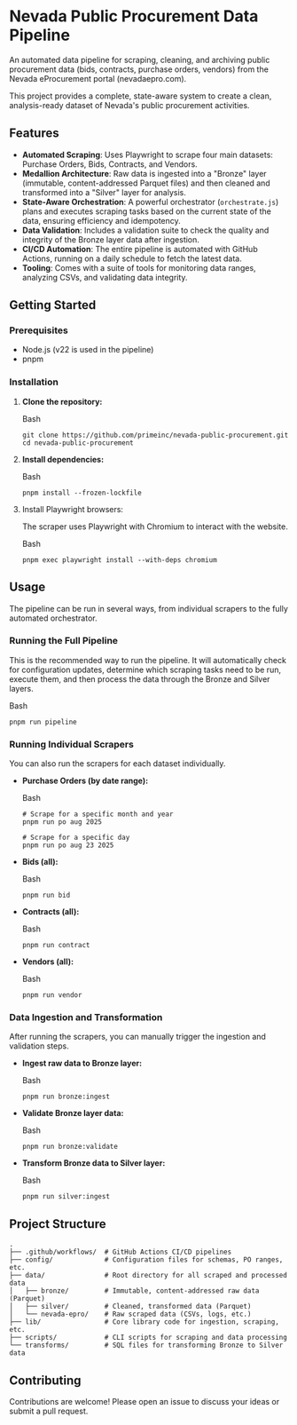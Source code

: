 # Nevada Public Procurement Data Pipeline

An automated data pipeline for scraping, cleaning, and archiving public procurement data (bids, contracts, purchase orders, vendors) from the Nevada eProcurement portal (nevadaepro.com).

This project provides a complete, state-aware system to create a clean, analysis-ready dataset of Nevada's public procurement activities.

## Features

- **Automated Scraping**: Uses Playwright to scrape four main datasets: Purchase Orders, Bids, Contracts, and Vendors.
- **Medallion Architecture**: Raw data is ingested into a "Bronze" layer (immutable, content-addressed Parquet files) and then cleaned and transformed into a "Silver" layer for analysis.
- **State-Aware Orchestration**: A powerful orchestrator (`orchestrate.js`) plans and executes scraping tasks based on the current state of the data, ensuring efficiency and idempotency.
- **Data Validation**: Includes a validation suite to check the quality and integrity of the Bronze layer data after ingestion.
- **CI/CD Automation**: The entire pipeline is automated with GitHub Actions, running on a daily schedule to fetch the latest data.
- **Tooling**: Comes with a suite of tools for monitoring data ranges, analyzing CSVs, and validating data integrity.

## Getting Started

### Prerequisites

- Node.js (v22 is used in the pipeline)
- pnpm

### Installation

1. **Clone the repository:**

   Bash

   ```
   git clone https://github.com/primeinc/nevada-public-procurement.git
   cd nevada-public-procurement
   ```

2. **Install dependencies:**

   Bash

   ```
   pnpm install --frozen-lockfile
   ```

3. Install Playwright browsers:

   The scraper uses Playwright with Chromium to interact with the website.

   Bash

   ```
   pnpm exec playwright install --with-deps chromium
   ```

## Usage

The pipeline can be run in several ways, from individual scrapers to the fully automated orchestrator.

### Running the Full Pipeline

This is the recommended way to run the pipeline. It will automatically check for configuration updates, determine which scraping tasks need to be run, execute them, and then process the data through the Bronze and Silver layers.

Bash

```
pnpm run pipeline
```

### Running Individual Scrapers

You can also run the scrapers for each dataset individually.

- **Purchase Orders (by date range):**

  Bash

  ```
  # Scrape for a specific month and year
  pnpm run po aug 2025
  
  # Scrape for a specific day
  pnpm run po aug 23 2025
  ```

- **Bids (all):**

  Bash

  ```
  pnpm run bid
  ```

- **Contracts (all):**

  Bash

  ```
  pnpm run contract
  ```

- **Vendors (all):**

  Bash

  ```
  pnpm run vendor
  ```

### Data Ingestion and Transformation

After running the scrapers, you can manually trigger the ingestion and validation steps.

- **Ingest raw data to Bronze layer:**

  Bash

  ```
  pnpm run bronze:ingest
  ```

- **Validate Bronze layer data:**

  Bash

  ```
  pnpm run bronze:validate
  ```

- **Transform Bronze data to Silver layer:**

  Bash

  ```
  pnpm run silver:ingest
  ```

## Project Structure

```
.
├── .github/workflows/  # GitHub Actions CI/CD pipelines
├── config/             # Configuration files for schemas, PO ranges, etc.
├── data/               # Root directory for all scraped and processed data
│   ├── bronze/         # Immutable, content-addressed raw data (Parquet)
│   ├── silver/         # Cleaned, transformed data (Parquet)
│   └── nevada-epro/    # Raw scraped data (CSVs, logs, etc.)
├── lib/                # Core library code for ingestion, scraping, etc.
├── scripts/            # CLI scripts for scraping and data processing
└── transforms/         # SQL files for transforming Bronze to Silver data
```

## Contributing

Contributions are welcome! Please open an issue to discuss your ideas or submit a pull request.
